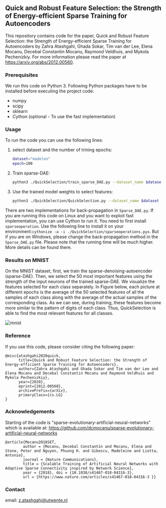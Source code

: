 ## Quick and Robust Feature Selection: the Strength of Energy-efficient Sparse Training for Autoencoders
This repository contains code for the paper, Quick and Robust Feature Selection: the Strength of Energy-efficient Sparse Training for Autoencoders by Zahra Atashgahi, Ghada Sokar, Tim van der Lee, Elena Mocanu, Decebal Constantin Mocanu, Raymond Veldhuis, and Mykola Pechenizkiy. 
For more information please read the paper at https://arxiv.org/abs/2012.00560. 

### Prerequisites
We run this code on Python 3. Following Python packages have to be installed before executing the project code:
* numpy
* scipy
* sklearn
* Cython (optional - To use the fast implementation)


### Usage
To run the code you can use the following lines:
1. select dataset and the number of trining epochs: 
    ```sh
    dataset="madelon"
    epoch=100
    ```
2. Train sparse-DAE:
    ```sh
    python3 ./QuickSelection/train_sparse_DAE.py --dataset_name $dataset --epoch $epoch
    ```
3. Use the trained model weights to select features:
    ```sh
    python3 ./QuickSelection/QuickSelection.py --dataset_name $dataset
    ```
There are two implementations for back-propagation in ```Sparse_DAE.py```. 
If you are running this code on Linux and you want to exploit fast implementation, you can use Cython to run it. You need to first install ```sparseoperation```. Use the following line to install it on your environment:```cythonize -a -i ./QuickSelection/sparseoperations.pyx```.
But if you are on Windows, please change the back-propagation method in the ```Sparse_DAE.py``` file. Please note that the running time will be much higher. More details can be found there.

### Results on MNIST
On the MNIST dataset, first, we train the sparse-denoising-autoencoder (sparse-DAE). Then, we select the 50 most important features using the strength of the input neurons of the trained sparse-DAE. We visualize the features selected for each class separately. In Figure below, each picture at different epochs is the average of the 50 selected features of all the samples of each class along with the average of the actual samples of the corresponding class. As we can see, during training, these features become more similar to the pattern of digits of each class. Thus, QuickSelection is able to find the most relevant features for all classes.

![mnist](https://github.com/zahraatashgahi/QuickSelection/blob/main/mnist.JPG)

### Reference
If you use this code, please consider citing the following paper:
```
@misc{atashgahi2020quick,
      title={Quick and Robust Feature Selection: the Strength of Energy-efficient Sparse Training for Autoencoders}, 
      author={Zahra Atashgahi and Ghada Sokar and Tim van der Lee and Elena Mocanu and Decebal Constantin Mocanu and Raymond Veldhuis and Mykola Pechenizkiy},
      year={2020},
      eprint={2012.00560},
      archivePrefix={arXiv},
      primaryClass={cs.LG}
}
```
### Acknowledgements
Starting of the code is "sparse-evolutionary-artificial-neural-networks" which is available at:
https://github.com/dcmocanu/sparse-evolutionary-artificial-neural-networks
```
@article{Mocanu2018SET, 
        author = {Mocanu, Decebal Constantin and Mocanu, Elena and Stone, Peter and Nguyen, Phuong H. and Gibescu, Madeleine and Liotta, Antonio}, 
        journal = {Nature Communications}, 
        title = {Scalable Training of Artificial Neural Networks with Adaptive Sparse Connectivity inspired by Network Science}, 
        year = {2018}, doi = {10.1038/s41467-018-04316-3}, 
        url = {https://www.nature.com/articles/s41467-018-04316-3 }}
```

### Contact
email: z.atashgahi@utwente.nl
